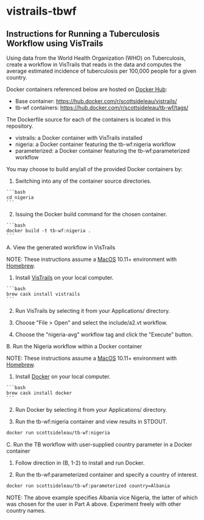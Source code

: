 # vistrails-tbwf
## Instructions for Running a Tuberculosis Workflow using VisTrails

Using data from the World Health Organization (WHO) on Tuberculosis, create a
workflow in VisTrails that reads in the data and computes the average
estimated incidence of tuberculosis per 100,000 people for a given country.

Docker containers referenced below are hosted on 
[Docker Hub](https://hub.docker.com):

  * Base container: https://hub.docker.com/r/scottsideleau/vistrails/
  * tb-wf containers: https://hub.docker.com/r/scottsideleau/tb-wf/tags/

The Dockerfile source for each of the containers is located in this repository.

  * vistrails: a Docker container with VisTrails installed
  * nigeria: a Docker container featuring the tb-wf:nigeria workflow
  * parameterized: a Docker container featuring the tb-wf:parameterized 
  workflow

You may choose to build any/all of the provided Docker containers by:

  1. Switching into any of the container source directories.

    ```bash
    cd nigeria
    ```

  2. Issuing the Docker build command for the chosen container.

    ```bash
    docker build -t tb-wf:nigeria .
    ```

A. View the generated workflow in VisTrails

  NOTE: These instructions assume a [MacOS](http://www.apple.com/macos/) 
  10.11+ environment with [Homebrew](http://brew.sh/index.html).

  1. Install [VisTrails](https://vistrails.org) on your local computer.

    ```bash
    brew cask install vistrails
    ```

  2. Run VisTrails by selecting it from your Applications/ directory.

  3. Choose "File > Open" and select the include/a2.vt workflow.

  4. Choose the "nigeria-avg" workflow tag and click the "Execute" button.

B. Run the Nigeria workflow within a Docker container

  NOTE: These instructions assume a [MacOS](http://www.apple.com/macos/) 
  10.11+ environment with [Homebrew](http://brew.sh/index.html).

  1. Install [Docker](https://www.docker.com) on your local computer.

    ```bash
    brew cask install docker
    ```

  2. Run Docker by selecting it from your Applications/ directory.

  3. Run the tb-wf:nigeria container and view results in STDOUT.

  ```bash
  docker run scottsideleau/tb-wf:nigeria
  ```

C. Run the TB workflow with user-supplied country parameter in a Docker container

  1. Follow direction in (B, 1-2) to install and run Docker.

  2. Run the tb-wf:parameterized container and specify a country of interest.

  ```bash
  docker run scottsideleau/tb-wf:parameterized country=Albania
  ```

  NOTE: The above example specifies Albania vice Nigeria, the latter of which 
  was chosen for the user in Part A above.  Experiment freely with other 
  country names.
